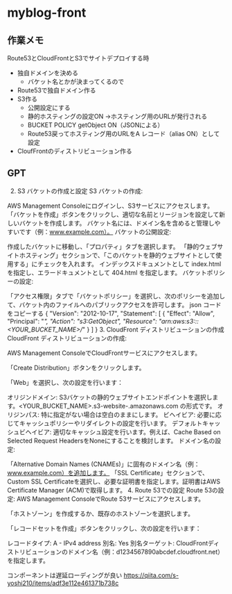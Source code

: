 # myblog-front


## 作業メモ

Route53とCloudFrontとS3でサイトデプロイする時

- 独自ドメインを決める
  - バケット名とかが決まってくるので
- Route53で独自ドメイン作る
- S3作る
  - 公開設定にする
  - 静的ホスティングの設定ON →ホスティング用のURLが発行される
  - BUCKET POLICY getObject ON（JSONによる）
  - Route53戻ってホスティング用のURLをA レコード（alias ON）として設定
- CloufFrontのディストリビューション作る

## GPT
2. S3 バケットの作成と設定
S3 バケットの作成:

AWS Management Consoleにログインし、S3サービスにアクセスします。
「バケットを作成」ボタンをクリックし、適切な名前とリージョンを設定して新しいバケットを作成します。
バケット名には、ドメイン名を含めると管理しやすいです（例：www.example.com）。
バケットの公開設定:

作成したバケットに移動し、「プロパティ」タブを選択します。
「静的ウェブサイトホスティング」セクションで、「このバケットを静的ウェブサイトとして使用する」にチェックを入れます。
インデックスドキュメントとして index.html を指定し、エラードキュメントとして 404.html を指定します。
バケットポリシーの設定:

「アクセス権限」タブで「バケットポリシー」を選択し、次のポリシーを追加して、バケット内のファイルへのパブリックアクセスを許可します。
json
コードをコピーする
{
  "Version": "2012-10-17",
  "Statement": [
    {
      "Effect": "Allow",
      "Principal": "*",
      "Action": "s3:GetObject",
      "Resource": "arn:aws:s3:::<YOUR_BUCKET_NAME>/*"
    }
  ]
}
3. CloudFront ディストリビューションの作成
CloudFront ディストリビューションの作成:

AWS Management ConsoleでCloudFrontサービスにアクセスします。

「Create Distribution」ボタンをクリックします。

「Web」を選択し、次の設定を行います：

オリジンドメイン: S3バケットの静的ウェブサイトエンドポイントを選択します。<YOUR_BUCKET_NAME>.s3-website-<REGION>.amazonaws.com の形式です。
オリジンパス: 特に指定がない場合は空白のままにします。
ビヘイビア: 必要に応じてキャッシュポリシーやリダイレクトの設定を行います。
デフォルトキャッシュビヘイビア: 適切なキャッシュ設定を行います。例えば、Cache Based on Selected Request HeadersをNoneにすることを検討します。
ドメイン名の設定:

「Alternative Domain Names (CNAMEs)」に固有のドメイン名（例：www.example.com）を追加します。
「SSL Certificate」セクションで、Custom SSL Certificateを選択し、必要な証明書を指定します。証明書はAWS Certificate Manager (ACM)で取得します。
4. Route 53での設定
Route 53の設定:
AWS Management ConsoleでRoute 53サービスにアクセスします。

「ホストゾーン」を作成するか、既存のホストゾーンを選択します。

「レコードセットを作成」ボタンをクリックし、次の設定を行います：

レコードタイプ: A - IPv4 address
別名: Yes
別名ターゲット: CloudFrontディストリビューションのドメイン名（例：d1234567890abcdef.cloudfront.net）を指定します。

コンポーネントは遅延ローディングが良い
https://qiita.com/s-yoshi210/items/adf3e112e461371b738c